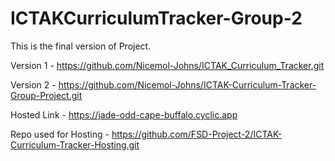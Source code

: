 # ICTAKCurriculumTracker-Group-2

This is the final version of Project.

Version 1 - https://github.com/Nicemol-Johns/ICTAK_Curriculum_Tracker.git

Version 2 - https://github.com/Nicemol-Johns/ICTAK-Curriculum-Tracker-Group-Project.git

Hosted Link - https://jade-odd-cape-buffalo.cyclic.app

Repo used for Hosting - https://github.com/FSD-Project-2/ICTAK-Curriculum-Tracker-Hosting.git
